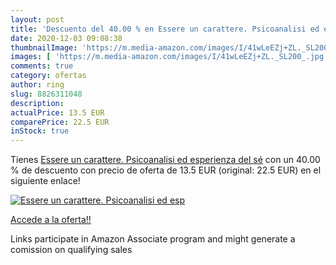```yaml
---
layout: post
title: 'Descuento del 40.00 % en Essere un carattere. Psicoanalisi ed esp'
date: 2020-12-03 09:08:38
thumbnailImage: 'https://m.media-amazon.com/images/I/41wLeEZj+ZL._SL200_.jpg'
images: [ 'https://m.media-amazon.com/images/I/41wLeEZj+ZL._SL200_.jpg' ]
comments: true
category: ofertas
author: ring
slug: 8826311048
description:
actualPrice: 13.5 EUR
comparePrice: 22.5 EUR
inStock: true
---
```


Tienes [Essere un carattere. Psicoanalisi ed esperienza del sé](https://www.amazon.it/dp/8826311048/?tag=tolees00-21) con un 40.00 % de descuento con precio de oferta de 13.5 EUR (original: 22.5 EUR) en el siguiente enlace!

[![Essere un carattere. Psicoanalisi ed esp](https://m.media-amazon.com/images/I/41wLeEZj+ZL._SL200_.jpg)](https://www.amazon.it/dp/8826311048/?tag=tolees00-21)

[Accede a la oferta!!](https://www.amazon.it/dp/8826311048/?tag=tolees00-21)

Links participate in Amazon Associate program and might generate a comission on qualifying sales


